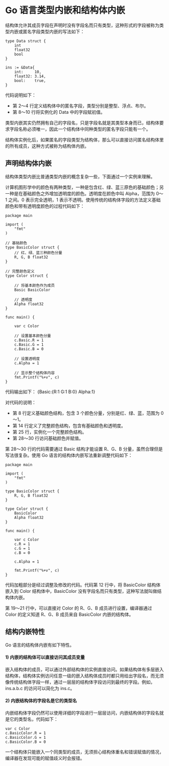 # Go 语言类型内嵌和结构体内嵌

结构体允许其成员字段在声明时没有字段名而只有类型，这种形式的字段被称为类型内嵌或匿名字段类型内嵌的写法如下：

```
type Data struct {
    int
    float32
    bool
}

ins := &Data{
    int:     10,
    float32: 3.14,
    bool:    true,
}
```

代码说明如下：

*   第 2～4 行定义结构体中的匿名字段，类型分别是整型、浮点、布尔。
*   第 8～10 行将实例化的 Data 中的字段赋初值。

类型内嵌其实仍然拥有自己的字段名，只是字段名就是其类型本身而已，结构体要求字段名称必须唯一，因此一个结构体中同种类型的匿名字段只能有一个。

结构体实例化后，如果匿名的字段类型为结构体，那么可以直接访问匿名结构体里的所有成员，这种方式被称为结构体内嵌。

## 声明结构体内嵌

结构体类型内嵌比普通类型内嵌的概念复杂一些，下面通过一个实例来理解。

计算机图形学中的颜色有两种类型，一种是包含红、绿、蓝三原色的基础颜色；另一种是在基础颜色之外增加透明度的颜色。透明度在颜色中叫 Alpha，范围为 0～1 之间。0 表示完全透明，1 表示不透明。使用传统的结构体字段的方法定义基础颜色和带有透明度颜色的过程代码如下：

```
package main

import (
    "fmt"
)

// 基础颜色
type BasicColor struct {
    // 红、绿、蓝三种颜色分量
    R, G, B float32
}

// 完整颜色定义
type Color struct {

    // 将基本颜色作为成员
    Basic BasicColor

    // 透明度
    Alpha float32
}

func main() {

    var c Color

    // 设置基本颜色分量
    c.Basic.R = 1
    c.Basic.G = 1
    c.Basic.B = 0

    // 设置透明度
    c.Alpha = 1

    // 显示整个结构体内容
    fmt.Printf("%+v", c)
}
```

代码输出如下：
{Basic:{R:1 G:1 B:0} Alpha:1}

对代码的说明：

*   第 8 行定义基础颜色结构，包含 3 个颜色分量，分别是红、绿、蓝，范围为 0～1。
*   第 14 行定义了完整颜色结构，包含有基础颜色和透明度。
*   第 25 行，实例化一个完整颜色结构。
*   第 28～30 行访问基础颜色并赋值。

第 28～30 行的代码需要通过 Basic 结构才能设置 R、G、B 分量，虽然合理但是写法很复杂。使用 Go 语言的结构体内嵌写法重新调整代码如下：

```
package main

import (
    "fmt"
)

type BasicColor struct {
    R, G, B float32
}

type Color struct {
    BasicColor
    Alpha float32
}

func main() {

    var c Color
    c.R = 1
    c.G = 1
    c.B = 0

    c.Alpha = 1

    fmt.Printf("%+v", c)
}
```

代码加粗部分是经过调整及修改的代码。代码第 12 行中，将 BasicColor 结构体嵌入到 Color 结构体中，BasicColor 没有字段名而只有类型，这种写法就叫做结构体内嵌。

第 19～21 行中，可以直接对 Color 的 R、G、B 成员进行设置，编译器通过 Color 的定义知道 R、G、B 成员来自 BasicColor 内嵌的结构体。

## 结构内嵌特性

Go 语言的结构体内嵌有如下特性。

#### 1) 内嵌的结构体可以直接访问其成员变量

嵌入结构体的成员，可以通过外部结构体的实例直接访问。如果结构体有多层嵌入结构体，结构体实例访问任意一级的嵌入结构体成员时都只用给出字段名，而无须像传统结构体字段一样，通过一层层的结构体字段访问到最终的字段。例如，ins.a.b.c 的访问可以简化为 ins.c。

#### 2) 内嵌结构体的字段名是它的类型名

内嵌结构体字段仍然可以使用详细的字段进行一层层访问，内嵌结构体的字段名就是它的类型名，代码如下：

```
var c Color
c.BasicColor.R = 1
c.BasicColor.G = 1
c.BasicColor.B = 0
```

一个结构体只能嵌入一个同类型的成员，无须担心结构体重名和错误赋值的情况，编译器在发现可能的赋值歧义时会报错。